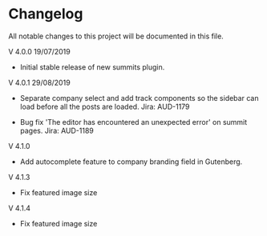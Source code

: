 # Changelog

All notable changes to this project will be documented in this file.

V 4.0.0 19/07/2019

 * Initial stable release of new summits plugin.

V 4.0.1 29/08/2019

 * Separate company select and add track components so the sidebar can load before all the posts are loaded. Jira: AUD-1179


 * Bug fix 'The editor has encountered an unexpected error' on summit pages. Jira: AUD-1189

V 4.1.0

 * Add autocomplete feature to company branding field in Gutenberg.

V 4.1.3

* Fix featured image size

V 4.1.4

* Fix featured image size
